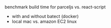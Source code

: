 benchmark build time for parceljs vs. react-script

* with and without batect (docker)
* local mac vs. amazon EC2 linux